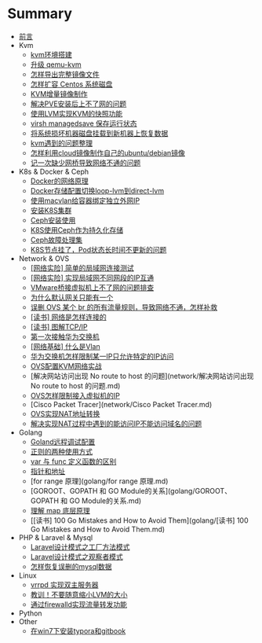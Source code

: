 # Summary

* [前言](README.md)
* Kvm
    * [kvm环境搭建](kvm/kvm环境搭建.md)
    * [升级 qemu-kvm](kvm/升级qemu-kvm.md)
    * [怎样导出完整镜像文件](kvm/怎样导出完整镜像文件.md)
    * [怎样扩容 Centos 系统磁盘](kvm/怎样扩容Centos系统磁盘.md)
    * [KVM增量镜像制作](kvm/KVM增量镜像制作.md)
    * [解决PVE安装后上不了网的问题](kvm/解决PVE安装后上不了网的问题.md)
    * [使用LVM实现KVM的快照功能](kvm/使用LVM实现KVM的快照功能.md)
    * [virsh managedsave 保存运行状态](kvm/virsh_managedsave保存运行状态.md)
    * [将系统损坏机器磁盘挂载到新机器上恢复数据](kvm/将系统损坏机器磁盘挂载到新机器上恢复数据.md)
    * [kvm遇到的问题整理](kvm/kvm遇到的问题整理.md)
    * [怎样利用cloud镜像制作自己的ubuntu/debian镜像](kvm/怎样利用cloud镜像制作自己的镜像ubuntu/debian.md)
    * [记一次缺少网桥导致网络不通的问题](kvm/记一次缺少网桥导致网络不通的问题.md)
* K8s & Docker & Ceph
    * [Docker的网络原理](docker/Docker的网络原理.md)
    * [Docker存储配置切换loop-lvm到direct-lvm](docker/Docker存储配置切换loop-lvm到direct-lvm.md)
    * [使用macvlan给容器绑定独立外网IP](docker/使用macvlan给容器绑定独立外网IP.md)
    * [安装K8S集群](k8s/安装K8S集群.md)
    * [Ceph安装使用](ceph/Ceph安装使用.md)
    * [K8S使用Ceph作为持久化存储](ceph/K8S使用Ceph作为持久化存储.md)
    * [Ceph故障处理集](ceph/Ceph故障处理集.md)
    * [K8S节点挂了，Pod状态长时间不更新的问题](k8s/K8S节点挂了，Pod状态长时间不更新的问题.md)
* Network & OVS
    * [[网络实险] 简单的局域网连接测试](network/[网络实险]简单的局域网连接测试.md)
    * [[网络实险] 实现局域网不同网段的IP互通](network/[网络实险]实现局域网不同网段的IP互通.md)
    * [VMware桥接虚拟机上不了网的问题排查](network/VMware桥接虚拟机上不了网的问题排查.md)
    * [为什么默认网关只能有一个](network/为什么默认网关只能有一个.md)
    * [误删 OVS 某个 br 的所有流量规则，导致网络不通，怎样补救](ovs/误删OVS某个br的所有流量规则，导致网络不通，怎样补救.md)
    * [[读书] 网络是怎样连接的](network/[读书]网络是怎样连接的].md)
    * [[读书] 图解TCP/IP](network/[读书]图解TCP-IP].md)
    * [第一次接触华为交换机](network/第一次接触华为交换机.md)
    * [[网络基础] 什么是Vlan](network/[网络基础]什么是Vlan.md)
    * [华为交换机怎样限制某一IP只允许特定的IP访问](network/华为交换机怎样限制某一IP只允许特定的IP访问.md)
    * [OVS配置KVM网络实战](ovs/OVS配置KVM网络实战.md)
    * [解决网站访问出现 No route to host 的问题](network/解决网站访问出现 No route to host 的问题.md)
    * [OVS怎样限制接入虚拟机的IP](ovs/OVS怎样限制接入虚拟机的IP.md)
    * [Cisco Packet Tracer](network/Cisco Packet Tracer.md)
    * [OVS实现NAT地址转换](ovs/OVS实现NAT地址转换.md)
    * [解决实现NAT过程中遇到的能访问IP不能访问域名的问题](network/解决实现NAT过程中能访问IP不能访问域名的问题.md)
* Golang
    * [Goland远程调试配置](golang/Goland远程调试配置.md)
    * [正则的两种使用方式](golang/正则的两种使用方式.md)
    * [var 与 func 定义函数的区别](golang/var与func定义函数的区别.md)
    * [指针和地址](golang/指针和地址.md)
    * [for range 原理](golang/for range 原理.md)
    * [GOROOT、GOPATH 和 GO Module的关系](golang/GOROOT、GOPATH 和 GO Module的关系.md)
    * [理解 map 底层原理](golang/理解map底层原理.md)
    * [[读书] 100 Go Mistakes and How to Avoid Them](golang/[读书] 100 Go Mistakes and How to Avoid Them.md)
* PHP & Laravel & Mysql
    * [Laravel设计模式之工厂方法模式](laravel/Laravel设计模式之工厂方法模式.md)
    * [Laravel设计模式之观察者模式](laravel/Laravel设计模式之观察者模式.md)
    * [怎样恢复误删的mysql数据](mysql/怎样恢复误删的mysql数据.md)
* Linux
    * [vrrpd 实现双主服务器](linux/vrrpd实现双主服务器.md)
    * [教训！不要随意缩小LVM的大小](linux/教训！不要随意缩小LVM的大小.md)
    * [通过firewalld实现流量转发功能](linux/通过firewalld实现流量转发功能.md)
* Python
* Other
    * [在win7下安装typora和gitbook](other/在win7下安装typora和gitbook.md)

